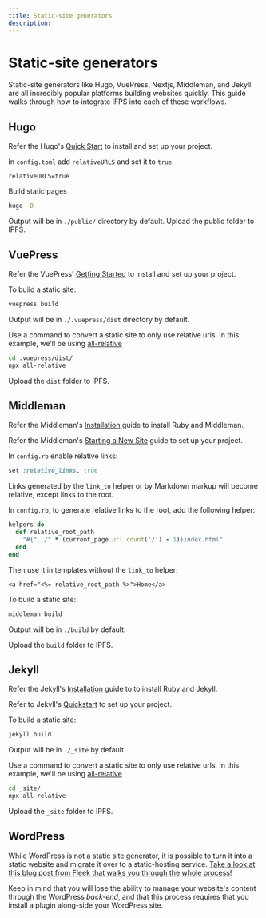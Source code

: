 ```yaml
---
title: Static-site generators
description:
---
```


# Static-site generators

Static-site generators like Hugo, VuePress, Nextjs, Middleman, and Jekyll are all incredibly popular platforms building websites quickly. This guide walks through how to integrate IFPS into each of these workflows.

## Hugo

Refer the Hugo's [Quick Start](https://gohugo.io/getting-started/quick-start/) to install and set up your project.

In `config.toml` add `relativeURLS` and set it to `true`.

```
relativeURLS=true
```

Build static pages

```bash
hugo -D
```

Output will be in `./public/` directory by default. Upload the public folder to IPFS.

## VuePress

Refer the VuePress' [Getting Started](https://vuepress.vuejs.org/guide/) to install and set up your project.

To build a static site:

```bash
vuepress build
```

Output will be in `./.vuepress/dist` directory by default.

Use a command to convert a static site to only use relative urls. In this example, we'll be using [all-relative](https://www.npmjs.com/package/all-relative)

```bash
cd .vuepress/dist/
npx all-relative
```

Upload the `dist` folder to IPFS.

## Middleman

Refer the Middleman's [Installation](https://middlemanapp.com/basics/install/) guide to install Ruby and Middleman.

Refer the Middleman's [Starting a New Site](https://middlemanapp.com/basics/start-new-site/) guide to set up your project.

In `config.rb` enable relative links:

```ruby
set :relative_links, true
```

Links generated by the `link_to` helper or by Markdown markup will become relative, except links to the root.

In `config.rb`, to generate relative links to the root, add the following helper:

```ruby
helpers do
  def relative_root_path
    "#{"../" * (current_page.url.count('/') - 1)}index.html"
  end
end
```

Then use it in templates without the `link_to` helper:

```erb
<a href="<%= relative_root_path %>">Home</a>
```

To build a static site:

```bash
middleman build
```

Output will be in `./build` by default.

Upload the `build` folder to IPFS.

## Jekyll

Refer the Jekyll's [Installation](https://jekyllrb.com/docs/installation/) guide to to install Ruby and Jekyll.

Refer to Jekyll's [Quickstart](https://jekyllrb.com/docs/) to set up your project.

To build a static site:

```bash
jekyll build
```

Output will be in `./_site` by default.

Use a command to convert a static site to only use relative urls. In this example, we'll be using [all-relative](https://www.npmjs.com/package/all-relative)

```bash
cd _site/
npx all-relative
```

Upload the `_site` folder to IPFS.

## WordPress

While WordPress is not a static site generator, it is possible to turn it into a static website and migrate it over to a static-hosting service. [Take a look at this blog post from Fleek that walks you through the whole process](https://blog.fleek.co/posts/wordpress+fleek)!

Keep in mind that you will lose the ability to manage your website's content through the WordPress _back-end_, and that this process requires that you install a plugin along-side your WordPress site.
